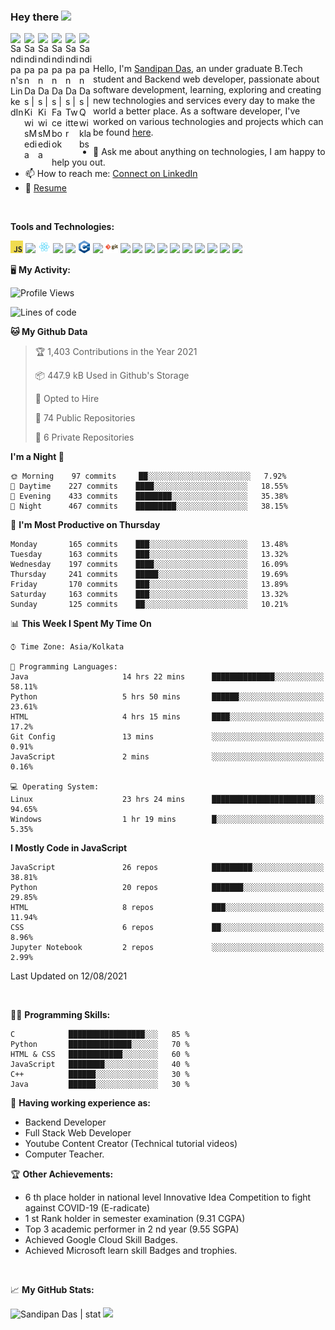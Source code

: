 ### Hey there <img src="https://media.giphy.com/media/hvRJCLFzcasrR4ia7z/giphy.gif" width="25px">

<!-- Latest compiled and minified CSS
<link rel="stylesheet" href="https://maxcdn.bootstrapcdn.com/bootstrap/3.3.7/css/bootstrap.min.css" integrity="sha384-BVYiiSIFeK1dGmJRAkycuHAHRg32OmUcww7on3RYdg4Va+PmSTsz/K68vbdEjh4u" crossorigin="anonymous">

<!-- Latest compiled and minified JavaScript -->
<!-- <script src="https://maxcdn.bootstrapcdn.com/bootstrap/3.3.7/js/bootstrap.min.js" integrity="sha384-Tc5IQib027qvyjSMfHjOMaLkfuWVxZxUPnCJA7l2mCWNIpG9mGCD8wGNIcPD7Txa" crossorigin="anonymous"></script> --> 

<a href="https://linkedin.com/in/sandipan-das-528166175/">
  <img align="left" alt="Sandipan's LinkedIn" width="22px" src="https://raw.githubusercontent.com/peterthehan/peterthehan/master/assets/linkedin.svg" />
</a>
<a href="https://kiwismedia.com/@sandipan">
  <img align="left" alt="Sandipan Das | KiwisMedia" width="22px" src="https://kiwismedia.com/images/landing-page/icons/icon-kiwismedia.png" />
</a>
<a href="https://www.youtube.com/c/allaboutCS">
  <img align="left" alt="Sandipan Das | KiwisMedia" width="22px" src="https://encrypted-tbn0.gstatic.com/images?q=tbn:ANd9GcQIhafkf-uLzxszIqG6sH1NrryxuvfMhnjkvsPTQ-4Ekda7-Q3g-by_BMr8sEhrIZNOaQ4&usqp=CAU" />
</a>
<a href="https://google.qwiklabs.com/public_profiles/e68daaa4-b2bd-4dfd-ad78-37262dafb29d">
  <img align="left" alt="Sandipan Das | Facebook" width="22px" src="https://raw.githubusercontent.com/jmnote/z-icons/master/svg/facebook.svg" />
</a>
<a href="https://twitter.com/Sandipa63062640">
  <img align="left" alt="Sandipan Das | Twitter" width="22px" src="https://raw.githubusercontent.com/peterthehan/peterthehan/master/assets/twitter.svg" />
</a>
<a href="https://google.qwiklabs.com/public_profiles/e68daaa4-b2bd-4dfd-ad78-37262dafb29d">
  <img align="left" alt="Sandipan Das | Qwiklabs" width="22px" src="https://www.qwiklabs.com/qwiklabs_logo_900x887.png" />
</a>

<!-- ![](https://visitor-badge.glitch.me/badge?page_id=abhisheknaiidu.abhisheknaiidu) -->

<br />
<br />

Hello, I'm [Sandipan Das](https://linkedin.com/in/sandipan-das-528166175), an under graduate B.Tech student and Backend web developer, passionate about software development, learning, exploring and creating new technologies and services every day to make the world a better place.
As a software developer, I've worked on various technologies and projects which can be found [here](https://github.com/sandipan898?tab=repositories).


- 💬 Ask me about anything on technologies, I am happy to help you out.
- 📫 How to reach me: [Connect on LinkedIn](https://linkedin.com/in/sandipan-das-528166175)
- 📝 [Resume](https://drive.google.com/file/d/1NCtnA2wt_1eqGnQmy8Hv3mxi1L_NUIG3/view?usp=sharing)

<br/>

**Tools and Technologies:**  

<code><img height="20" src="https://raw.githubusercontent.com/github/explore/80688e429a7d4ef2fca1e82350fe8e3517d3494d/topics/javascript/javascript.png"></code>
<code><img height="20" src="https://raw.githubusercontent.com/jmnote/z-icons/master/svg/git.svg"></code>
<code><img height="20" src="https://raw.githubusercontent.com/github/explore/80688e429a7d4ef2fca1e82350fe8e3517d3494d/topics/react/react.png"></code>
<code><img height="20" src="https://raw.githubusercontent.com/jmnote/z-icons/master/svg/c.svg"></code>
<code><img height="20" src="https://raw.githubusercontent.com/jmnote/z-icons/master/svg/java.svg"></code>
<code><img height="20" src="https://raw.githubusercontent.com/github/explore/80688e429a7d4ef2fca1e82350fe8e3517d3494d/topics/cpp/cpp.png"></code>
<code><img height="20" src="https://raw.githubusercontent.com/jmnote/z-icons/master/svg/python.svg"></code>
<code><img height="20" src="https://raw.githubusercontent.com/github/explore/80688e429a7d4ef2fca1e82350fe8e3517d3494d/topics/git/git.png"></code>
<code><img height="20" src="https://upload.wikimedia.org/wikipedia/commons/thumb/3/35/Tux.svg/1200px-Tux.svg.png"></code>
<code><img height="20" src="https://img.stackshare.io/service/994/4aGjtNQv.png"></code>
<code><img height="20" src="https://cdn.pixabay.com/photo/2017/08/05/11/16/logo-2582748_1280.png"></code>
<code><img height="20" src="https://cdn.pixabay.com/photo/2017/08/05/11/16/logo-2582747_1280.png"></code>
<code><img height="20" src="https://avatars.githubusercontent.com/u/2918581?s=280&v=4"></code>
<code><img height="20" src="https://i.pinimg.com/originals/3a/42/37/3a4237877cbadc9213e5007118ded912.jpg"></code>
<code><img height="20" src="https://zappysys.com/blog/wp-content/uploads/2018/06/REST-API-icon.jpg"></code>
<code><img height="20" src="https://www.logolynx.com/images/logolynx/00/00429ca224699ddf60ce05b46ef08709.jpeg"></code>
<code><img height="20" src="https://cloud.google.com/_static/cloud/images/social-icon-google-cloud-1200-630.png"></code>
<code><img height="20" src="https://github.githubassets.com/images/modules/logos_page/GitHub-Mark.png"></code>


🖥️ **My Activity:**
<!--START_SECTION:waka-->
![Profile Views](http://img.shields.io/badge/Profile%20Views-0-blue)

![Lines of code](https://img.shields.io/badge/From%20Hello%20World%20I%27ve%20Written-16.2%20million%20lines%20of%20code-blue)

**🐱 My Github Data** 

> 🏆 1,403 Contributions in the Year 2021
 > 
> 📦 447.9 kB Used in Github's Storage 
 > 
> 💼 Opted to Hire
 > 
> 📜 74 Public Repositories 
 > 
> 🔑 6 Private Repositories  
 > 
**I'm a Night 🦉** 

```text
🌞 Morning    97 commits     ██░░░░░░░░░░░░░░░░░░░░░░░   7.92% 
🌆 Daytime    227 commits    ████░░░░░░░░░░░░░░░░░░░░░   18.55% 
🌃 Evening    433 commits    ████████░░░░░░░░░░░░░░░░░   35.38% 
🌙 Night      467 commits    █████████░░░░░░░░░░░░░░░░   38.15%

```
📅 **I'm Most Productive on Thursday** 

```text
Monday       165 commits    ███░░░░░░░░░░░░░░░░░░░░░░   13.48% 
Tuesday      163 commits    ███░░░░░░░░░░░░░░░░░░░░░░   13.32% 
Wednesday    197 commits    ████░░░░░░░░░░░░░░░░░░░░░   16.09% 
Thursday     241 commits    █████░░░░░░░░░░░░░░░░░░░░   19.69% 
Friday       170 commits    ███░░░░░░░░░░░░░░░░░░░░░░   13.89% 
Saturday     163 commits    ███░░░░░░░░░░░░░░░░░░░░░░   13.32% 
Sunday       125 commits    ██░░░░░░░░░░░░░░░░░░░░░░░   10.21%

```


📊 **This Week I Spent My Time On** 

```text
⌚︎ Time Zone: Asia/Kolkata

💬 Programming Languages: 
Java                     14 hrs 22 mins      ██████████████░░░░░░░░░░░   58.11% 
Python                   5 hrs 50 mins       ██████░░░░░░░░░░░░░░░░░░░   23.61% 
HTML                     4 hrs 15 mins       ████░░░░░░░░░░░░░░░░░░░░░   17.2% 
Git Config               13 mins             ░░░░░░░░░░░░░░░░░░░░░░░░░   0.91% 
JavaScript               2 mins              ░░░░░░░░░░░░░░░░░░░░░░░░░   0.16%

💻 Operating System: 
Linux                    23 hrs 24 mins      ███████████████████████░░   94.65% 
Windows                  1 hr 19 mins        █░░░░░░░░░░░░░░░░░░░░░░░░   5.35%

```

**I Mostly Code in JavaScript** 

```text
JavaScript               26 repos            █████████░░░░░░░░░░░░░░░░   38.81% 
Python                   20 repos            ███████░░░░░░░░░░░░░░░░░░   29.85% 
HTML                     8 repos             ███░░░░░░░░░░░░░░░░░░░░░░   11.94% 
CSS                      6 repos             ██░░░░░░░░░░░░░░░░░░░░░░░   8.96% 
Jupyter Notebook         2 repos             ░░░░░░░░░░░░░░░░░░░░░░░░░   2.99%

```



 Last Updated on 12/08/2021
<!--END_SECTION:waka-->

<br/>

👨‍💻 **Programming Skills:**
```
C            █████████████████░░░   85 %  
Python       ██████████████░░░░░░   70 %  
HTML & CSS   ████████████░░░░░░░░   60 %  
JavaScript   ████████░░░░░░░░░░░░   40 %  
C++          ██████░░░░░░░░░░░░░░   30 %  
Java         ██████░░░░░░░░░░░░░░   30 %   
```

💼 **Having working experience as:**
<!-- WORK-EXPERIENCE:START -->
- Backend Developer
- Full Stack Web Developer
- Youtube Content Creator (Technical tutorial videos)
- Computer Teacher.
<!-- WORK-EXPERIENCE:END -->

🏆 **Other Achievements:**
<!-- ACHIEVEMENTS:START -->
- 6 th place holder in national level
Innovative Idea Competition to fight
against COVID-19 (E-radicate)
- 1 st Rank holder in semester
examination (9.31 CGPA)
- Top 3 academic performer in 2 nd year
(9.55 SGPA)
- Achieved Google Cloud Skill Badges.
- Achieved Microsoft learn skill Badges and trophies.
<!-- ACHIEVEMENTS:END -->

<!-- 🚧 **My Todoist Records:** -->
<!-- TODO-IST:START -->
<!-- ✅  Completed tasks today: 8            -->
<!-- 🌸  Higest assigned task limit: 10 -->

<!-- TODO-IST:END -->

<br/>

📈 **My GitHub Stats:**

<p align=""> 
<img src="https://github-readme-stats.vercel.app/api?username=sandipan898&show_icons=true&theme=radical" alt="Sandipan Das | stat"/> 
<img height="180em" src="https://github-readme-stats-eight-theta.vercel.app/api/top-langs/?username=sandipan898&layout=compact&langs_count=8&theme=algolia"/>
</p>

